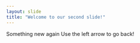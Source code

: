 ```yaml
---
layout: slide
title: "Welcome to our second slide!"
---
```

Something new again
Use the left arrow to go back!
